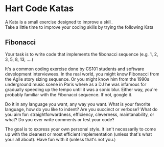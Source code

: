 # Hart Code Katas

A Kata is a small exercise designed to improve a skill.  
Take a little time to improve your coding skills by trying the following Kata 

## Fibonacci

Your task is to write code that implements the fibonacci sequence (e.g. 1, 2, 3, 5, 8, 13, ....)

It's a common coding exercise done by CS101 students and software development interviewees.  In the real world, you might know Fibonacci from the Agile story sizing sequence.  Or you might know him from the 1990s underground music scene in Paris where as a DJ he was infamous for gradually speeding up the tempo until it was a sonic blur.  Either way, you're probably familiar with the Fibonacci sequence.  If not, google it. 

Do it in any language you want, any way you want.  What is your favorite language, how do you like to indent?  Are you succinct or verbose?  What do you aim for: straightforwardness, efficiency, cleverness, maintanability, or what?  Do you ever write comments or test your code?

The goal is to express your own personal style.  It isn't necessarily to come up with the cleanest or most efficient implementation (unless that's what your all about).  Have fun with it (unless that's not you.)
